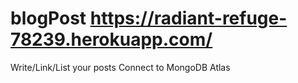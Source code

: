 # blogPost https://radiant-refuge-78239.herokuapp.com/
Write/Link/List your posts
Connect to MongoDB Atlas
